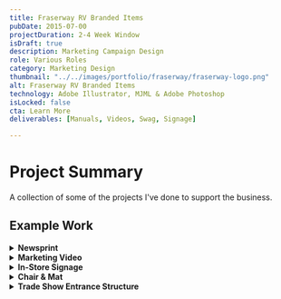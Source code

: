 ```yaml
---
title: Fraserway RV Branded Items
pubDate: 2015-07-00
projectDuration: 2-4 Week Window
isDraft: true
description: Marketing Campaign Design
role: Various Roles
category: Marketing Design
thumbnail: "../../images/portfolio/fraserway/fraserway-logo.png"
alt: Fraserway RV Branded Items
technology: Adobe Illustrator, MJML & Adobe Photoshop
isLocked: false
cta: Learn More
deliverables: [Manuals, Videos, Swag, Signage]

---
```

 
# Project Summary
A collection of some of the projects I've done to support the business.

## Example Work
<details>
<summary><strong>Newsprint</strong></summary>
<p><img class="portfolio-images" src="/images/portfolio/fraserway/newsprint.png"  alt="Newsprint Ad" width="100%" height="100%"></p>

### Project Goal
<p>Designing a newsprint ad that will support driving traffic to the dealership.</p> 

### Project Role
<p>Graphic Designer</p> 

### Key Learnings
<ul><li>Double check that the blacks are are set to pure black. Rich black may oversaturate the newsprint medium with ink causing it to smear all over the ad.</li></ul>
</details>

<details>
<summary><strong>Marketing Video</strong></summary>

<p><div class="video-container" align="center">
<iframe style="aspect-ratio: 16/9" width="100%" src="https://www.youtube.com/embed/4zpVCo7t_xM?si=73lB1-qhlHISVdaO" title="YouTube video player" title="YouTube video player" frameborder="0" allow="accelerometer; autoplay; clipboard-write; encrypted-media; gyroscope; picture-in-picture; web-share" allowfullscreen></iframe>
</div>
</p>

### Project Goal
<p>Create a series of short RV rental promotional video and establish new standards for video production.</p> 

### Project Role
<p>Producer & Scriptwriter</p> 

### Key Learnings
<ul><li>Creating a base script template first that allows you to quickly swap out keywords and re-use scenes.</li></ul>
<ul><li>The base script will help formulate and generate a shot list</li></ul>
</details>

<details>
<summary><strong>In-Store Signage</strong></summary>
<p><img class="portfolio-images" src="/images/portfolio/fraserway/newsprint.png"  alt="Newsprint Ad" width="100%" height="100%"></p>

### Project Goal
<p>Designing a newsprint ad that will support driving traffic to the dealership.</p> 

### Project Role
<p>Graphic Designer</p> 

### Key Learnings
<ul><li>Double check that the blacks are are set to pure black. Rich black may oversaturate the newsprint medium with ink causing it to smear all over the ad.</li></ul>
</details>


<details>
<summary><strong>Chair & Mat</strong></summary>
<p><img class="portfolio-images" src="/images/portfolio/fraserway/chair-mat.jpg"  alt="Newsprint Ad" width="100%" height="100%"></p>

### Project Goal
<p>Designing a gift for customers when they purchase an RV.</p> 

### Project Role
<p>Graphic Designer</p> 

### Key Learnings
<ul><li>Ensuring that the manufacturers send final proofs prior to production to avoid mass producing the wrong design.</li></ul>
</details>

<details>
<summary><strong>Trade Show Entrance Structure</strong></summary>
<p><img class="portfolio-images" src="/images/portfolio/fraserway/trade-show-entrance.JPG"  alt="Newsprint Ad" width="100%" height="100%"></p>

### Project Goal
<p>Designing a gift for customers when they purchase an RV.</p> 

### Project Role
<p>Designer</p> 

### Key Learnings
<ul><li>Ensuring that the manufacturers send final proofs prior to production to avoid mass producing the wrong design.</li></ul>
</details>




